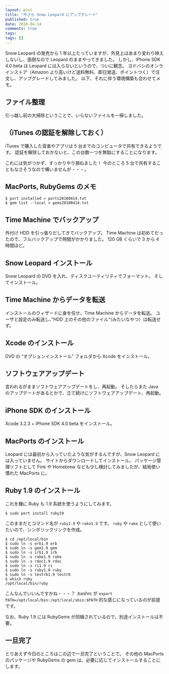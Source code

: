 ```yaml
---
layout: post
title: "今さら Snow Leopard にアップグレード"
published: true
date: 2010-04-14
comments: true
tags:
tags: []
---
```


Snow Leopard の発売から 1 年以上たっていますが、外見上はあまり変わり映えしないし、面倒なので Leopard のままやってきました。
しかし、iPhone SDK 4.0 beta は Leopard には入らないというので、ついに観念。
ヨドバシのオンラインストア（Amazon より高いけど送料無料、即日発送、ポイントつく）で注文し、アップグレードしてみました。
以下、それに伴う環境構築も合わせてメモ。

## ファイル整理

引っ越し前の大掃除ということで、いらないファイルを一掃しました。

## （iTunes の認証を解除しておく）

iTunes で購入した音楽やアプリは 5 台までのコンピュータで共有できるようです。
認証を解除しておかないと、この台数一つを無駄にすることになります。

これには気がつかず、すっかりやり損ねました！
今のところ 5 台で共有することもなさそうなので構いませんが・・・。

## MacPorts, RubyGems のメモ

```
$ port installed > ports20100414.txt
$ gem list --local > gems20100414.txt
```

## Time Machine でバックアップ

外付け HDD を引っ張りだしてきてバックアップ。
Time Machine は初めてだったので、フルバックアップで時間がかかりました。
120 GB くらいで 3 から 4 時間ほど。

## Snow Leopard インストール

Snow Leopard の DVD を入れ、ディスクユーティリティでフォーマット。
そしてインストール。

## Time Machine からデータを転送

インストールのウィザードに身を任せ、Time Machine からデータを転送。
ユーザと設定のみ転送し、&#8221;HDD 上のその他のファイル&#8220;（みたいなやつ）は転送せず。

## Xcode のインストール

DVD の &#8220;オプションインストール&#8221; フォルダから Xcode をインストール。

## ソフトウェアアップデート

言われるがままソフトウェアアップデートをし、再起動。
そしたらまた Java のアップデートがあるとかで、立て続けにソフトウェアアップデート、再起動。

## iPhone SDK のインストール

Xcode 3.2.3 + iPhone SDK 4.0 beta をインストール。

## MacPorts のインストール

Leopard には最初から入っていたような気がするんですが、Snow Leopard には入っていません。
サイトからダウンロードしてインストール。
パッケージ管理ソフトとして Fink や Homebrew なども少し検討してみましたが、結局使い慣れた MacPorts に。

## Ruby 1.9 のインストール

これを機に Ruby も 1.9 系統を使うようにしてみます。

```
$ sudo port install ruby19
```

このままだとコマンド名が `ruby1.9` や `rake1.9` です。
`ruby` や `rake` として使いたいので、シンボリックリンクを作成。

```
$ cd /opt/local/bin
$ sudo ln -s erb1.9 erb
$ sudo ln -s gem1.9 gem
$ sudo ln -s irb1.9 irb
$ sudo ln -s rake1.9 rake
$ sudo ln -s rdoc1.9 rdoc
$ sudo ln -s ri1.9 ri
$ sudo ln -s ruby1.9 ruby
$ sudo ln -s testrb1.9 testrb
$ which ruby
/opt/local/bin/ruby
```

こんなんでいいんですかね・・・？
.bashrc が `export PATH=/opt/local/bin:/opt/local/sbin:$PATH` 的な感じになっているのが前提です。

なお、Ruby 1.9 には RubyGems が同梱されているので、別途インストールは不要。

## 一旦完了

とりあえず今日のところはこの辺で一旦完了ということで。
その他の MacPorts のパッケージや RubyGems の gem は、必要に応じてインストールすることにします。
